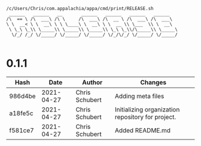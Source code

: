 ```
/c/Users/Chris/com.appalachia/appa/cmd/print/RELEASE.sh
 ______   ______   __       ______   ______   ______   ______    
/\  == \ /\  ___\ /\ \     /\  ___\ /\  __ \ /\  ___\ /\  ___\   
\ \  __< \ \  __\ \ \ \____\ \  __\ \ \  __ \\ \___  \\ \  __\   
 \ \_\ \_\\ \_____\\ \_____\\ \_____\\ \_\ \_\\/\_____\\ \_____\ 
  \/_/ /_/ \/_____/ \/_____/ \/_____/ \/_/\/_/ \/_____/ \/_____/ 
                                                                 
```


# 0.1.1
| Hash | Date | Author | Changes |
|------|------|--------|---------|
| 986d4be | 2021-04-27 | Chris Schubert | Adding meta files |
| a18fe5c | 2021-04-27 | Chris Schubert | Initializing organization repository for project. |
| f581ce7 | 2021-04-27 | Chris Schubert | Added README.md |
